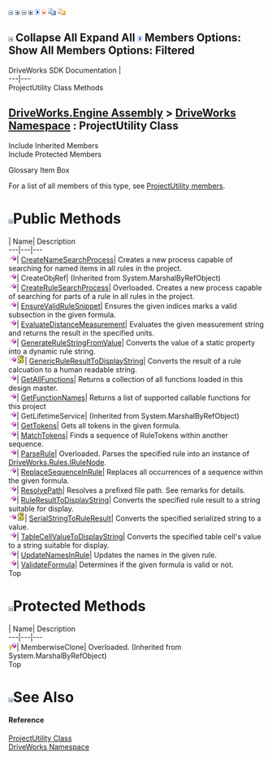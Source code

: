 ![](dotnetimages/collapse.gif) ![](dotnetimages/expand.gif) ![](dotnetimages/collapse.gif) ![](dotnetimages/expand.gif) ![](dotnetimages/drpdown.gif) ![](dotnetimages/drpdown_orange.gif) ![](dotnetimages/copycode.gif) ![](dotnetimages/copycodeHighlight.gif)

![](dotnetimages/collapse.gif) Collapse All Expand All ![](dotnetimages/drpdown.gif) Members Options: Show All  Members Options: Filtered   
---  
DriveWorks SDK Documentation  |   
---|---  
ProjectUtility Class Methods   
  
[DriveWorks.Engine Assembly](topic2156.md) > [DriveWorks Namespace](topic2159.md) : ProjectUtility Class  
---  
  
Include Inherited Members    
Include Protected Members    


Glossary Item Box

For a list of all members of this type, see [ProjectUtility members](topic4900.md).

# ![](dotnetimages/collapse.gif)Public Methods

| Name| Description  
---|---|---  
![Public Method](dotnetimages/publicMethod.gif)| [CreateNameSearchProcess](topic4905.md)| Creates a new process capable of searching for named items in all rules in the project.   
![Public Method](dotnetimages/publicMethod.gif)| CreateObjRef|  (Inherited from System.MarshalByRefObject)  
![Public Method](dotnetimages/publicMethod.gif)| [CreateRuleSearchProcess](topic4906.md)| Overloaded. Creates a new process capable of searching for parts of a rule in all rules in the project.   
![Public Method](dotnetimages/publicMethod.gif)| [EnsureValidRuleSnippet](topic4909.md)| Ensures the given indices marks a valid subsection in the given formula.   
![Public Method](dotnetimages/publicMethod.gif)| [EvaluateDistanceMeasurement](topic4910.md)| Evaluates the given measurement string and returns the result in the specified units.   
![Public Method](dotnetimages/publicMethod.gif)| [GenerateRuleStringFromValue](topic4911.md)| Converts the value of a static property into a dynamic rule string.   
![Public Method](dotnetimages/publicMethod.gif)![static \(Shared in Visual Basic\)](dotnetimages/static.gif)| [GenericRuleResultToDisplayString](topic4912.md)| Converts the result of a rule calcuation to a human readable string.   
![Public Method](dotnetimages/publicMethod.gif)| [GetAllFunctions](topic4913.md)| Returns a collection of all functions loaded in this design master.   
![Public Method](dotnetimages/publicMethod.gif)| [GetFunctionNames](topic4914.md)| Returns a list of supported callable functions for this project   
![Public Method](dotnetimages/publicMethod.gif)| GetLifetimeService|  (Inherited from System.MarshalByRefObject)  
![Public Method](dotnetimages/publicMethod.gif)| [GetTokens](topic4915.md)| Gets all tokens in the given formula.   
![Public Method](dotnetimages/publicMethod.gif)| [MatchTokens](topic4916.md)| Finds a sequence of RuleTokens within another sequence.   
![Public Method](dotnetimages/publicMethod.gif)| [ParseRule](topic4917.md)| Overloaded. Parses the specified rule into an instance of [DriveWorks.Rules.IRuleNode](topic10542.md).   
![Public Method](dotnetimages/publicMethod.gif)| [ReplaceSequenceInRule](topic4920.md)| Replaces all occurrences of a sequence within the given formula.   
![Public Method](dotnetimages/publicMethod.gif)| [ResolvePath](topic4921.md)| Resolves a prefixed file path. See remarks for details.   
![Public Method](dotnetimages/publicMethod.gif)| [RuleResultToDisplayString](topic4922.md)| Converts the specified rule result to a string suitable for display.   
![Public Method](dotnetimages/publicMethod.gif)![static \(Shared in Visual Basic\)](dotnetimages/static.gif)| [SerialStringToRuleResult](topic4923.md)| Converts the specified serialized string to a value.   
![Public Method](dotnetimages/publicMethod.gif)| [TableCellValueToDisplayString](topic4924.md)| Converts the specified table cell's value to a string suitable for display.   
![Public Method](dotnetimages/publicMethod.gif)| [UpdateNamesInRule](topic4925.md)| Updates the names in the given rule.   
![Public Method](dotnetimages/publicMethod.gif)| [ValidateFormula](topic4926.md)| Determines if the given formula is valid or not.   
Top

# ![](dotnetimages/collapse.gif)Protected Methods

| Name| Description  
---|---|---  
![Protected Method](dotnetimages/protectedMethod.gif)| MemberwiseClone| Overloaded. (Inherited from System.MarshalByRefObject)  
Top

# ![](dotnetimages/collapse.gif)See Also

#### Reference

[ProjectUtility Class](topic4899.md)   
[DriveWorks Namespace](topic2159.md)


